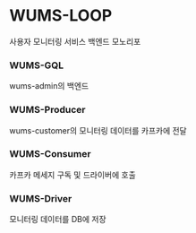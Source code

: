 # WUMS-LOOP
사용자 모니터링 서비스 백엔드 모노리포


### WUMS-GQL
wums-admin의 백엔드
### WUMS-Producer
wums-customer의 모니터링 데이터를 카프카에 전달
### WUMS-Consumer
카프카 메세지 구독 및 드라이버에 호출
### WUMS-Driver
모니터링 데이터를 DB에 저장

